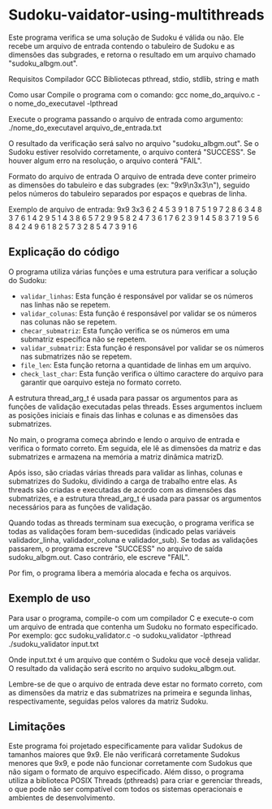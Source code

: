 # Sudoku-vaidator-using-multithreads
Este programa verifica se uma solução de Sudoku é válida ou não. Ele recebe um arquivo de entrada contendo o tabuleiro de Sudoku e as dimensões das subgrades, e retorna o resultado em um arquivo chamado "sudoku_albgm.out".

Requisitos
Compilador GCC
Bibliotecas pthread, stdio, stdlib, string e math

Como usar
Compile o programa com o comando:
gcc nome_do_arquivo.c -o nome_do_executavel -lpthread

Execute o programa passando o arquivo de entrada como argumento:
./nome_do_executavel arquivo_de_entrada.txt

O resultado da verificação será salvo no arquivo "sudoku_albgm.out". Se o Sudoku estiver resolvido corretamente, o arquivo conterá "SUCCESS". Se houver algum erro na resolução, o arquivo conterá "FAIL".

Formato do arquivo de entrada
O arquivo de entrada deve conter primeiro as dimensões do tabuleiro e das subgrades (ex: "9x9\n3x3\n"), seguido pelos números do tabuleiro separados por espaços e quebras de linha.

Exemplo de arquivo de entrada:
9x9
3x3
6 2 4 5 3 9 1 8 7
5 1 9 7 2 8 6 3 4
8 3 7 6 1 4 2 9 5
1 4 3 8 6 5 7 2 9
9 5 8 2 4 7 3 6 1
7 6 2 3 9 1 4 5 8
3 7 1 9 5 6 8 4 2
4 9 6 1 8 2 5 7 3
2 8 5 4 7 3 9 1 6


## Explicação do código

O programa utiliza várias funções e uma estrutura para verificar a solução do Sudoku:

- `validar_linhas`: Esta função é responsável por validar se os números nas linhas não se repetem.
- `validar_colunas`: Esta função é responsável por validar se os números nas colunas não se repetem.
- `checar_submatriz`: Esta função verifica se os números em uma submatriz específica não se repetem.
- `validar_submatriz`: Esta função é responsável por validar se os números nas submatrizes não se repetem.
- `file_len`: Esta função retorna a quantidade de linhas em um arquivo.
- `check_last_char`: Esta função verifica o último caractere do arquivo para garantir que oarquivo esteja no formato correto.

A estrutura thread_arg_t é usada para passar os argumentos para as funções de validação executadas pelas threads. Esses argumentos incluem as posições iniciais e finais das linhas e colunas e as dimensões das submatrizes.

No main, o programa começa abrindo e lendo o arquivo de entrada e verifica o formato correto. Em seguida, ele lê as dimensões da matriz e das submatrizes e armazena na memória a matriz dinâmica matrizD.

Após isso, são criadas várias threads para validar as linhas, colunas e submatrizes do Sudoku, dividindo a carga de trabalho entre elas. As threads são criadas e executadas de acordo com as dimensões das submatrizes, e a estrutura thread_arg_t é usada para passar os argumentos necessários para as funções de validação.

Quando todas as threads terminam sua execução, o programa verifica se todas as validações foram bem-sucedidas (indicado pelas variáveis validador_linha, validador_coluna e validador_sub). Se todas as validações passarem, o programa escreve "SUCCESS" no arquivo de saída sudoku_albgm.out. Caso contrário, ele escreve "FAIL".

Por fim, o programa libera a memória alocada e fecha os arquivos. 
##  Exemplo de uso
Para usar o programa, compile-o com um compilador C e execute-o com um arquivo de entrada que contenha um Sudoku no formato especificado. Por exemplo:
gcc sudoku_validator.c -o sudoku_validator -lpthread
./sudoku_validator input.txt

Onde input.txt é um arquivo que contém o Sudoku que você deseja validar. O resultado da validação será escrito no arquivo sudoku_albgm.out.

Lembre-se de que o arquivo de entrada deve estar no formato correto, com as dimensões da matriz e das submatrizes na primeira e segunda linhas, respectivamente, seguidas pelos valores da matriz Sudoku.

## Limitações
Este programa foi projetado especificamente para validar Sudokus de tamanhos maiores que 9x9. Ele não verificará corretamente Sudokus menores que 9x9, e pode não funcionar corretamente com Sudokus que não sigam o formato de arquivo especificado. Além disso, o programa utiliza a biblioteca POSIX Threads (pthreads) para criar e gerenciar threads, o que pode não ser compatível com todos os sistemas operacionais e ambientes de desenvolvimento.
